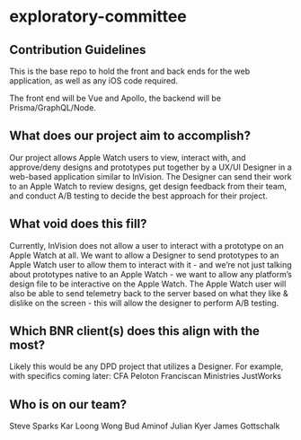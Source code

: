 # exploratory-committee

## Contribution Guidelines

This is the base repo to hold the front and back ends for the web application, as well as any iOS code required.

The front end will be Vue and Apollo, the backend will be Prisma/GraphQL/Node.

## What does our project aim to accomplish?
Our project allows Apple Watch users to view, interact with, and approve/deny designs and prototypes put together by a UX/UI Designer in a web-based application similar to InVision. The Designer can send their work to an Apple Watch to review designs, get design feedback from their team, and conduct A/B testing to decide the best approach for their project. 

## What void does this fill?
Currently, InVision does not allow a user to interact with a prototype on an Apple Watch at all. We want to allow a Designer to send prototypes to an Apple Watch user to allow them to interact with it - and we’re not just talking about prototypes native to an Apple Watch - we want to allow any platform’s design file to be interactive on the Apple Watch. 
The Apple Watch user will also be able to send telemetry back to the server based on what they like & dislike on the screen - this will allow the designer to perform A/B testing. 

## Which BNR client(s) does this align with the most?
Likely this would be any DPD project that utilizes a Designer.
For example, with specifics coming later:
CFA
Peloton
Franciscan Ministries
JustWorks

## Who is on our team?
Steve Sparks
Kar Loong Wong
Bud Aminof
Julian Kyer
James Gottschalk

